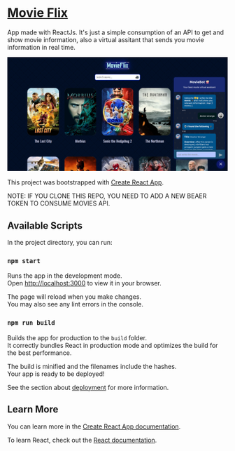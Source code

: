 # [Movie Flix](https://rafalamao.github.io/react-movie-flix/)

App made with ReactJs. It's just a simple consumption of an API to get and show movie information, also a virtual assitant that sends you movie information in real time.

![image](https://github.com/RAFALAMAO/MyPortfolio/raw/master/public/images/projects/MoviesFlix.png)

This project was bootstrapped with [Create React App](https://github.com/facebook/create-react-app).

NOTE: IF YOU CLONE THIS REPO, YOU NEED TO ADD A NEW BEAER TOKEN TO CONSUME MOVIES API.

## Available Scripts

In the project directory, you can run:

### `npm start`

Runs the app in the development mode.\
Open [http://localhost:3000](http://localhost:3000) to view it in your browser.

The page will reload when you make changes.\
You may also see any lint errors in the console.

### `npm run build`

Builds the app for production to the `build` folder.\
It correctly bundles React in production mode and optimizes the build for the best performance.

The build is minified and the filenames include the hashes.\
Your app is ready to be deployed!

See the section about [deployment](https://facebook.github.io/create-react-app/docs/deployment) for more information.

## Learn More

You can learn more in the [Create React App documentation](https://facebook.github.io/create-react-app/docs/getting-started).

To learn React, check out the [React documentation](https://reactjs.org/).
